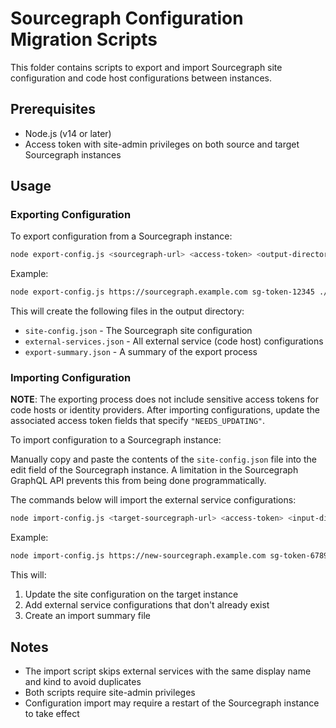 # Sourcegraph Configuration Migration Scripts

This folder contains scripts to export and import Sourcegraph site configuration and code host configurations between instances.

## Prerequisites

- Node.js (v14 or later)
- Access token with site-admin privileges on both source and target Sourcegraph instances

## Usage

### Exporting Configuration

To export configuration from a Sourcegraph instance:

```bash
node export-config.js <sourcegraph-url> <access-token> <output-directory>
```

Example:
```bash
node export-config.js https://sourcegraph.example.com sg-token-12345 ./config-backup
```

This will create the following files in the output directory:
- `site-config.json` - The Sourcegraph site configuration
- `external-services.json` - All external service (code host) configurations
- `export-summary.json` - A summary of the export process

### Importing Configuration

**NOTE**: The exporting process does not include sensitive access tokens for code hosts or identity providers. After importing configurations, update the associated access token fields that specify `"NEEDS_UPDATING"`.

To import configuration to a Sourcegraph instance:

Manually copy and paste the contents of the `site-config.json` file into the edit field of the Sourcegraph instance. A limitation in the Sourcegraph GraphQL API prevents this from being done programmatically.

The commands below will import the external service configurations:

```bash
node import-config.js <target-sourcegraph-url> <access-token> <input-directory>
```

Example:
```bash
node import-config.js https://new-sourcegraph.example.com sg-token-67890 ./config-backup
```

This will:
1. Update the site configuration on the target instance
2. Add external service configurations that don't already exist
3. Create an import summary file

## Notes

- The import script skips external services with the same display name and kind to avoid duplicates
- Both scripts require site-admin privileges
- Configuration import may require a restart of the Sourcegraph instance to take effect

